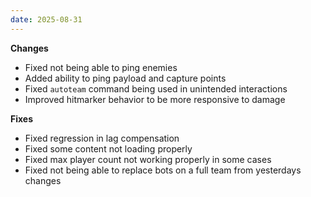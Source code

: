 ```yaml
---
date: 2025-08-31
---
```


**Changes**

* Fixed not being able to ping enemies
* Added ability to ping payload and capture points
* Fixed `autoteam` command being used in unintended interactions
* Improved hitmarker behavior to be more responsive to damage

**Fixes**

* Fixed regression in lag compensation
* Fixed some content not loading properly
* Fixed max player count not working properly in some cases
* Fixed not being able to replace bots on a full team from yesterdays changes
